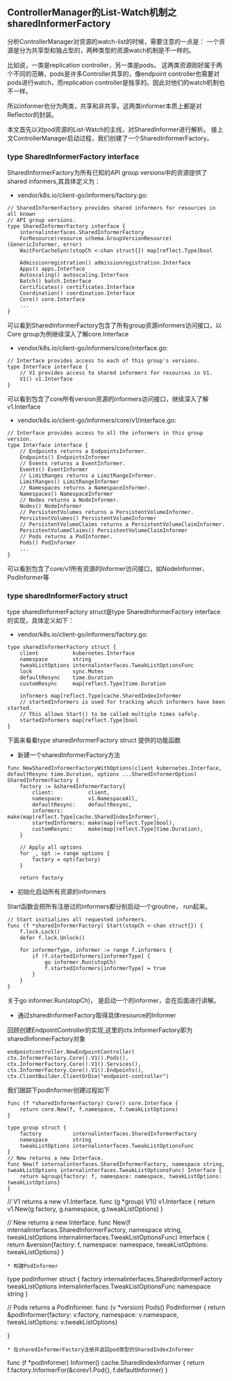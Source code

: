 ## ControllerManager的List-Watch机制之sharedInformerFactory
分析ControllerManager对资源的watch-list的时候，需要注意的一点是： 一个资源是分为共享型和独占型的，两种类型的资源watch机制是不一样的。

比如说，一类是replication controller，另一类是pods。 这两类资源刚好属于两个不同的范畴，pods是许多Controller共享的，像endpoint controller也需要对pods进行watch，而replication controller是独享的。因此对他们的watch机制也不一样。

所以informer也分为两类，共享和非共享。这两类informer本质上都是对Reflector的封装。

本文首先以对pod资源的List-Watch的主线，对SharedInformer进行解析。
接上文ControllerManager启动过程，我们创建了一个SharedInformerFactory。
### type SharedInformerFactory interface
SharedInformerFactory为所有已知的API group versions中的资源提供了shared informers,其具体定义为：
* vendor/k8s.io/client-go/informers/factory.go:

```
// SharedInformerFactory provides shared informers for resources in all known
// API group versions.
type SharedInformerFactory interface {
	internalinterfaces.SharedInformerFactory
	ForResource(resource schema.GroupVersionResource) (GenericInformer, error)
	WaitForCacheSync(stopCh <-chan struct{}) map[reflect.Type]bool

	Admissionregistration() admissionregistration.Interface
	Apps() apps.Interface
	Autoscaling() autoscaling.Interface
	Batch() batch.Interface
	Certificates() certificates.Interface
	Coordination() coordination.Interface
	Core() core.Interface
	...
}
```
可以看到SharedInformerFactory包含了所有group资源informers访问接口，以Core group为例继续深入了解core.Interface
* vendor/k8s.io/client-go/informers/core/interface.go:

```
// Interface provides access to each of this group's versions.
type Interface interface {
	// V1 provides access to shared informers for resources in V1.
	V1() v1.Interface
}
```
可以看到包含了core所有version资源的informers访问接口，继续深入了解v1.Interface
* vendor/k8s.io/client-go/informers/core/v1/interface.go:

```
// Interface provides access to all the informers in this group version.
type Interface interface {
	// Endpoints returns a EndpointsInformer.
	Endpoints() EndpointsInformer
	// Events returns a EventInformer.
	Events() EventInformer
	// LimitRanges returns a LimitRangeInformer.
	LimitRanges() LimitRangeInformer
	// Namespaces returns a NamespaceInformer.
	Namespaces() NamespaceInformer
	// Nodes returns a NodeInformer.
	Nodes() NodeInformer
	// PersistentVolumes returns a PersistentVolumeInformer.
	PersistentVolumes() PersistentVolumeInformer
	// PersistentVolumeClaims returns a PersistentVolumeClaimInformer.
	PersistentVolumeClaims() PersistentVolumeClaimInformer
	// Pods returns a PodInformer.
	Pods() PodInformer
	...
}
```
可以看到包含了core/v1所有资源的Informer访问接口，如NodeInformer、PodInformer等

### type sharedInformerFactory struct
type sharedInformerFactory struct是type SharedInformerFactory interface的实现，具体定义如下：
* vendor/k8s.io/client-go/informers/factory.go:

```
type sharedInformerFactory struct {
	client           kubernetes.Interface
	namespace        string
	tweakListOptions internalinterfaces.TweakListOptionsFunc
	lock             sync.Mutex
	defaultResync    time.Duration
	customResync     map[reflect.Type]time.Duration

	informers map[reflect.Type]cache.SharedIndexInformer
	// startedInformers is used for tracking which informers have been started.
	// This allows Start() to be called multiple times safely.
	startedInformers map[reflect.Type]bool
}
```
下面来看看type sharedInformerFactory struct 提供的功能函数 

* 新建一个sharedInformerFactory方法

```
func NewSharedInformerFactoryWithOptions(client kubernetes.Interface, defaultResync time.Duration, options ...SharedInformerOption) SharedInformerFactory {
	factory := &sharedInformerFactory{
		client:           client,
		namespace:        v1.NamespaceAll,
		defaultResync:    defaultResync,
		informers:        make(map[reflect.Type]cache.SharedIndexInformer),
		startedInformers: make(map[reflect.Type]bool),
		customResync:     make(map[reflect.Type]time.Duration),
	}

	// Apply all options
	for _, opt := range options {
		factory = opt(factory)
	}

	return factory

```
* 初始化启动所有资源的informers

Start函数会把所有注册过的informers都分别启动一个groutine， run起来。

```
// Start initializes all requested informers.
func (f *sharedInformerFactory) Start(stopCh <-chan struct{}) {
	f.lock.Lock()
	defer f.lock.Unlock()

	for informerType, informer := range f.informers {
		if !f.startedInformers[informerType] {
			go informer.Run(stopCh)
			f.startedInformers[informerType] = true
		}
	}
}
```
关于go informer.Run(stopCh)， 是启动一个的informer，会在后面进行讲解。 

* 通过sharedInformerFactory取得具体resource的Informer

回顾创建EndpointController的实现,这里的ctx.InformerFactory即为sharedInformerFactory对象

```
endpointcontroller.NewEndpointController( ctx.InformerFactory.Core().V1().Pods(), 
ctx.InformerFactory.Core().V1().Services(), 
ctx.InformerFactory.Core().V1().Endpoints(), 
ctx.ClientBuilder.ClientOrDie("endpoint-controller")
```
我们跟踪下podInformer创建过程如下

```
func (f *sharedInformerFactory) Core() core.Interface {
	return core.New(f, f.namespace, f.tweakListOptions)
}
```

```
type group struct {
	factory          internalinterfaces.SharedInformerFactory
	namespace        string
	tweakListOptions internalinterfaces.TweakListOptionsFunc
}
// New returns a new Interface.
func New(f internalinterfaces.SharedInformerFactory, namespace string, tweakListOptions internalinterfaces.TweakListOptionsFunc) Interface {
	return &group{factory: f, namespace: namespace, tweakListOptions: tweakListOptions}
}
```

// V1 returns a new v1.Interface.
func (g *group) V1() v1.Interface {
	return v1.New(g.factory, g.namespace, g.tweakListOptions)
}

// New returns a new Interface.
func New(f internalinterfaces.SharedInformerFactory, namespace string, tweakListOptions internalinterfaces.TweakListOptionsFunc) Interface {
	return &version{factory: f, namespace: namespace, tweakListOptions: tweakListOptions}
}

```
* 构建PodInformer

```
type podInformer struct {
	factory          internalinterfaces.SharedInformerFactory
	tweakListOptions internalinterfaces.TweakListOptionsFunc
	namespace        string
}

// Pods returns a PodInformer.
func (v *version) Pods() PodInformer {
	return &podInformer{factory: v.factory, namespace: v.namespace, tweakListOptions: v.tweakListOptions}

}
```
* 在sharedInformerFactory注册并返回pod类型的SharedIndexInformer

```
func (f *podInformer) Informer() cache.SharedIndexInformer {
 return f.factory.InformerFor(&corev1.Pod{}, f.defaultInformer)
}
```

